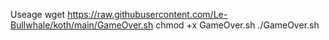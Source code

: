 Useage
 wget https://raw.githubusercontent.com/Le-Bullwhale/koth/main/GameOver.sh
 chmod +x GameOver.sh
./GameOver.sh
